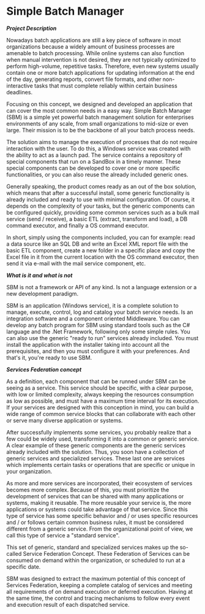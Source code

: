 # Simple Batch Manager

***Project Description***

Nowadays batch applications are still a key piece of software in most organizations because a widely amount of business processes are amenable to batch processing. While online systems can also function when manual intervention is not desired, they are not typically optimized to perform high-volume, repetitive tasks. Therefore, even new systems usually contain one or more batch applications for updating information at the end of the day, generating reports, convert file formats, and other non-interactive tasks that must complete reliably within certain business deadlines.

Focusing on this concept, we designed and developed an application that can cover the most common needs in a easy way. Simple Batch Manager (SBM) is a simple yet powerful batch management solution for enterprises environments of any scale, from small organizations to mid-size or even large. Their mission is to be the backbone of all your batch process needs.

The solution aims to manage the execution of processes that do not require interaction with the user. To do this, a Windows service was created with the ability to act as a launch pad. The service contains a repository of special components that run on a SandBox in a timely manner. These special components can be developed to cover one or more specific functionalities, or you can also reuse the already included generic ones.

Generally speaking, the product comes ready as an out of the box solution, which means that after a successful install, some generic functionality is already included and ready to use with minimal configuration. Of course, it depends on the complexity of your tasks, but the generic components can be configured quickly, providing some common services such as a bulk mail service (send / receive), a basic ETL (extract, transform and load), a DB command executor, and finally a OS command executor.

In short, simply using the components included, you can for example: read a data source like an SQL DB and write an Excel XML report file with the basic ETL component, create a new folder in a specific place and copy the Excel file in it from the current location with the OS command executor, then send it via e-mail with the mail service component, etc.


***What is it and what is not***

SBM is not a framework or API of any kind. Is not a language extension or a new development paradigm. 

SBM is an application (Windows service), it is a complete solution to manage, execute, control, log and catalog your batch service needs. Is an integration software and a component oriented Middleware. You can develop any batch program for SBM using standard tools such as the C# language and the .Net Framework, following only some simple rules. You can also use the generic "ready to run" services already included. You must install the application with the installer taking into account all the prerequisites, and then you must configure it with your preferences. And that's it, you're ready to use SBM.


***Services Federation concept***

As a definition, each component that can be runned under SBM can be seeing as a service. This service should be specific, with a clear purpose, with low or limited complexity, always keeping the resources consumption as low as possible, and must have a maximum time interval for its execution. If your services are designed with this conception in mind, you can build a wide range of common service blocks that can collaborate with each other or serve many diverse application or systems. 

After successfully implements some services, you probably realize that a few could be widely used, transforming it into a common or generic service. A clear example of these generic components are the generic services already included with the solution. Thus, you soon have a collection of generic services and specialized services. These last one are services which implements certain tasks or operations that are specific or unique in your organization.

As more and more services are incorporated, their ecosystem of services becomes more complex. Because of this, you must prioritize the development of services that can be shared with many applications or systems, making it reusable. The more reusable your service is, the more applications or systems could take advantage of that service. Since this type of service has some specific behavior and / or uses specific resources and / or follows certain common business rules, it must be considered different from a generic service. From the organizational point of view, we call this type of service a "standard service".

This set of generic, standard and specialized services makes up the so-called Service Federation Concept. These Federation of Services can be consumed on demand within the organization, or scheduled to run at a specific date.

SBM was designed to extract the maximum potential of this concept of Services Federation, keeping a complete catalog of services and meeting all requirements of on demand execution or deferred execution. Having at the same time, the control and tracing mechanisms to follow every event and execution result of each dispatched service. 
